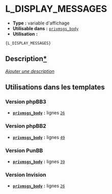 # L_DISPLAY_MESSAGES
* __Type__ __:__ variable d'affichage
* __Utilisable dans__ __:__ [`privmsgs_body`](../tpl/privmsgs_body.md#readme)
* __Utilisation__ __:__

```smarty
{L_DISPLAY_MESSAGES}
```

## Description[*](https://fa-tvars.appspot.com/var/L_DISPLAY_MESSAGES)
[*Ajouter une description*](https://fa-tvars.appspot.com/var/L_DISPLAY_MESSAGES)

## Utilisations dans les templates

### Version phpBB3
* __[`privmsgs_body`](../tpl/privmsgs_body.md#readme)__ __:__ lignes [`26`](../src/prosilver/privmsgs_body.tpl#L26)

### Version phpBB2
* __[`privmsgs_body`](../tpl/privmsgs_body.md#readme)__ __:__ lignes [`49`](../src/subsilver/privmsgs_body.tpl#L49)

### Version PunBB
* __[`privmsgs_body`](../tpl/privmsgs_body.md#readme)__ __:__ lignes [`39`](../src/punbb/privmsgs_body.tpl#L39)

### Version Invision
* __[`privmsgs_body`](../tpl/privmsgs_body.md#readme)__ __:__ lignes [`26`](../src/invision/privmsgs_body.tpl#L26)

